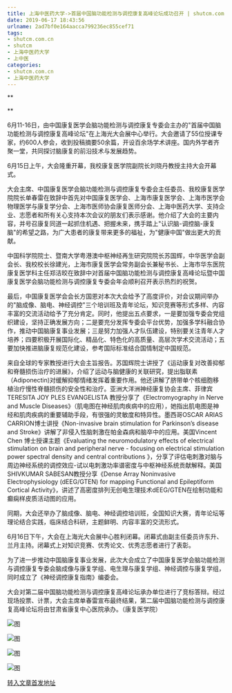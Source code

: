 ```yaml
---
title: 上海中医药大学->首届中国脑功能检测与调控康复高峰论坛成功召开 | shutcm.com.cn
date: 2019-06-17 18:43:56
urlname: 2ad7bf0e164aacca799236ec855cef71
tags: 
- shutcm.com.cn
- shutcm
- 上海中医药大学
- 上中医
categories:
- shutcm.com.cn
- 上海中医药大学
---
```



**

**

6月11-16日，由中国康复医学会脑功能检测与调控康复专委会主办的"首届中国脑功能检测与调控康复高峰论坛"在上海光大会展中心举行。大会邀请了55位授课专家，约600人参会，收到投稿摘要50余篇，开设百余场学术讲座。国内外学者齐聚一堂，共同探讨脑康复的前沿技术与发展趋势。

6月15日上午，大会隆重开幕，我校康复医学院副院长刘晓丹教授主持大会开幕式。

大会主席、中国康复医学会脑功能检测与调控康复专委会主任委员、我校康复医学院院长单春雷在致辞中首先对中国康复医学会、上海市康复医学会、上海市医学会物理医学与康复学分会、上海市医师协会康复医师分会、上海中医药大学、支持企业、志愿者和所有关心支持本次会议的朋友们表示感谢。他介绍了大会的主要内容，并号召康复同道一起抓住机遇、把握未来，携手踏上"认识脑-调控脑-康复脑"的希望之路，为广大患者的康复带来更多的福祉，为"健康中国"做出更大的贡献。

中国科学院院士、暨南大学粤港澳中枢神经再生研究院院长苏国辉，中华医学会副会长、我校校长徐建光，上海市康复医学会常务副会长兼秘书长、上海市华东医院康复医学科主任郑洁皎在致辞中对首届中国脑功能检测与调控康复高峰论坛暨中国康复医学会脑功能检测与调控康复专委会年会顺利召开表示热烈的祝贺。

最后，中国康复医学会会长方国恩对本次大会给予了高度评价，对会议期间举办的"脑成像、脑电、神经调控"三个培训班及青年论坛，知识竞赛等形式多样、内容丰富的交流活动给予了充分肯定。同时，他提出五点要求，一是要加强专委会党组织建设，坚持正确发展方向；二是要充分发挥专委会平台优势，加强多学科融合协作，推动中国脑康复事业发展；三是努力加强人才队伍建设，特别要关注青年人才培养；四要积极开展国际化、精品化、特色化的高质量、高层次学术交流活动；五要加快推进脑康复规范化建设，参考国际标准结合国情制定中国规范。

来自全球的专家教授进行大会主旨报告。苏国辉院士讲授了《运动康复对改善抑郁和脊髓损伤治疗的进展》，介绍了运动与脑健康的关联研究，提出脂联素（Adiponectin)对缓解抑郁情绪发挥着重要作用。他还讲解了脐带单个核细胞移植治疗慢性脊髓损伤的安全性和治疗。亚洲大洋洲神经康复协会主席、菲律宾TERESITA JOY PLES EVANGELISTA 教授分享了《Electromyography in Nerve and Muscle Diseases》（肌电图在神经肌肉疾病中的应用），她指出肌电图是神经和肌肉疾病的重要辅助手段，有很强的灵敏度和特异性。墨西哥OSCAR ARIAS CARRION博士讲授《Non-invasive brain stimulation for Parkinson’s disease and Stroke》讲解了非侵入性脑刺激在帕金森病和脑卒中的应用。美国Vincent Chen 博士授课主题《Evaluating the neuromodulatory effects of electrical stimulation on brain and peripheral nerve - focusing on electrical stimulation power spectral density and central contributions 》，分享了评估电刺激对脑与周边神经系统的调控效应-试以电刺激功率谱密度与中枢神经系统贡献解释。美国SHIVKUMAR SABESAN教授分享《Dense Array Noninvasive Electrophysiology (dEEG/GTEN) for mapping Functional and Epileptiform Cortical Activity》，讲述了高密度排列无创电生理技术dEEG/GTEN在绘制功能和癫痫样皮质活动图的应用。

同期，大会还举办了脑成像、脑电、神经调控培训班，全国知识大赛，青年论坛等理论结合实践，临床结合科研，主题鲜明、内容丰富的交流形式。

6月16日下午，大会在上海光大会展中心胜利闭幕。闭幕式由副主任委员许东升、兰月主持。闭幕式上对知识竞赛、优秀论文、优秀志愿者进行了表彰。

为了进一步推动中国脑康复事业发展，此次大会成立了中国康复医学会脑功能检测与调控康复专委会脑成像与康复学组、电生理与康复学组、神经调控与康复学组，同时成立了《神经调控康复指南》编委会。

大会对第二届中国脑功能检测与调控康复高峰论坛承办单位进行了竞标答辩。经过现场投票、计票，大会主席单春雷宣布最终结果，第二届中国脑功能检测与调控康复高峰论坛将由甘肃省康复中心医院承办。（康复医学院）



![图](http://www.shutcm.edu.cn/_upload/article/images/2f/67/713ae9984a9687ddac416842acf8/a4a556ef-3932-4a6a-aebc-7c5f4641b2eb.jpg)

![图](http://www.shutcm.edu.cn/_upload/article/images/2f/67/713ae9984a9687ddac416842acf8/1b07d3de-1d2b-48c4-be90-6796aa751e7c.jpg)

![图](http://www.shutcm.edu.cn/_upload/article/images/2f/67/713ae9984a9687ddac416842acf8/731b2c6d-3f43-48d2-8242-53a014485827.jpg)

![图](http://www.shutcm.edu.cn/_upload/article/images/2f/67/713ae9984a9687ddac416842acf8/66346bda-78cd-4d0a-8bab-8a0a59229a41.jpg)

[转入文章首发地址](http://www.shutcm.edu.cn/2019/0617/c973a105300/page.htm)